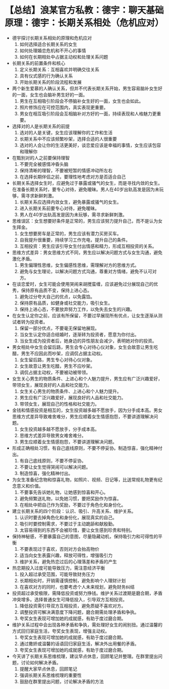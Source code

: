 # 【总结】浪某官方私教：德宇：聊天基础原理：德宇：长期关系相处（危机应对）

-   德宇探讨长期关系相处的原理和危机应对
    1.  如何选择适合长期关系的女生
    2.  如何处理婚恋危机和不开心的事情
    3.  如何在长期相处中占据主动权和处理关系问题
-   长期关系的前置条件和核心
    1.  定义长期关系：互相喜欢并明确交往关系
    2.  具有仪式感的行为确认关系
    3.  开始长期关系的阶段流程和发展
-   两个新生爱慕的人确认关系，但并不代表长期关系开始，男生容易脑补女生好的一面，女生也会脑补男生好的一面。
    1.  男生在互相吸引阶段会不停脑补女生好的一面，女生也会如此。
    2.  照片修饰应在可控范围内，真实表现更重要。
    3.  男女在相互吸引阶段会互相脑补对方好的一面，持续表现和人格魅力更重要。
-   选择对的人是长期关系的前提
    1.  选对的人是关键，女生应该理解你的工作和生活
    2.  长期关系中不应该频繁吵架，选择合适的人很重要
    3.  选对的人会让你的生活更美好，谈恋爱应该是幸福的事情，女生应该包容和理解你
-   在甄别对的人之前要保持理智
    1.  不要完全被感情冲昏头脑
    2.  保持清晰的理智，不要被短暂的情感冲动所左右
    3.  在选择长期伴侣之前，要理性地考虑对方是否适合自己
-   长期关系选择女生时，应避免过于暴露或骚气的女生，而是寻找内敛的女生。在准备长期关系时，要专心对待，避免暧昧。男人在40岁出轨高发是因为未玩够，需寻求新鲜刺激。
    1.  长期关系应选择内敛女生，避免暴露或骚气的女生。
    2.  进入长期关系前要专心对待，避免暧昧。
    3.  男人在40岁出轨高发是因为未玩够，需寻求新鲜刺激。
-   思维误区：女生想要好条件是正常的，男生应该努力提升自己，而不是认为女生拜金。
    1.  女生想要房车是正常的，男生应该有潜力买房买车。
    2.  自我提升很重要，持续学习工作充电，提升自己的条件。
    3.  互相投资：男生应该引导女生付出情感和精力，形成互相投资的关系。
-   思维方式差异：男女思维方式不同，男生应以解决问题方式与女生沟通，避免激化矛盾。
    1.  男生偏理性思维，女生偏感性思维，需理解对方的思维方式。
    2.  避免与女生理论，以解决问题方式沟通，尊重对方情绪，避免不认可对方。
-   在谈恋爱时，女生可能会使用哭闹来胡搅蛮缠，应该避免过分展现自己的优秀，保持原有品质不变，保持上进心态。
    1.  避免过分夸大自己的优点，以免露馅。
    2.  保持原有品质，如健身或社交能力，吸引女生。
    3.  保持上进心态，不要放弃努力工作，以免失去女生的兴趣。
-   在女生认定你之前，应该有所保留，不要过早展现所有优点，让女生逐渐从测试者转为投资者。
    1.  保留一部分优点，不要毫无保留地展现。
    2.  当女生认定你适合结婚时，逐渐转为投资者，愿意为你付出。
    3.  当女生成为投资者后，她身边的异性朋友会减少，表明她对你的投资。
-   男女相处中女生会留后路，男生会专心对待心仪对象，女生会故意让男生吃醋，男生不应因此而吵架，应调侃占据主动权。
    1.  女生留后路，男生专心对待心仪对象。
    2.  女生故意让男生吃醋，男生不应吵架。
    3.  调侃占据主动权，不要被动被带领。
-   女生关心男生的物质条件、上进心和个人魅力提升，男生应有广泛兴趣爱好，带领女生，展现良好的人品和社交能力。
    1.  女生关心男生的物质条件、上进心和个人魅力提升。
    2.  男生应有广泛兴趣爱好，展现良好的人品和社交能力。
    3.  带领女生，展现自己的性格和社交能力。
-   金钱和情感投资是相互的，女生投资越多越不愿放手，因为分手成本高。男女思维方式差异导致难舍难分，男生应顺着女生情感抱怨，不要讲道理解决问题。
    1.  女生投资越多越不愿放手，分手成本高。
    2.  思维方式差异导致男女难舍难分。
    3.  男生应顺着女生情感抱怨，不要讲道理解决问题。
-   形成正确相处习惯，有自己底线原则，不要不停妥协。制造惊喜，强化精神付出。
    1.  有自己底线原则，不要不停妥协。
    2.  不要让女生觉得哭闹可以解决问题。
    3.  制造惊喜，强化精神付出。
-   为女生准备纪念物和惊喜礼物，如照片、视频、日记等，比送常规礼物更有纪念意义和价值。
    1.  不要事先告诉她礼物，让她感到惊喜和开心。
    2.  避免频繁送礼物，以免她习惯，要把奖励作为惊喜。
    3.  在相处中把自己作为奖励，不要过于角色化和身份化。
-   建立长期关系的四个阶段：认识、吸引、升高关系、维护关系。
    1.  认识时要去掉角色化和身份化，展现真实的自己。
    2.  吸引时要控制需求，不要过于主动跪舔和献殷勤。
    3.  太容易得到的东西不会被珍惜，要让女生感到珍贵和特别。
-   保持神秘感，不要暴露自己的意图，尽量隐藏动机，保持吸引力和可得性的平衡
    1.  不要表现过于喜欢，否则对方会抬高物价
    2.  适当向女生表露兴趣，释放可得性，增强吸引力
    3.  维护关系，避免热恋过后的心理落差和矛盾的产生
-   热恋期投入过度可能导致压力，需注意经济平衡
    1.  投入超过承受范围，可能导致财务压力
    2.  长期相处时，开销需谨慎控制，避免影响个人理财计划
    3.  在喜欢对方的同时，也要考虑个人未来规划，避免财务纠结
-   投资超过承受极限，需降低投资或努力挣钱。维护关系过渡期是磨合期，矛盾冲突增多。选择普通女生可降低投入，引导双方互相投资。
    1.  降低投资需引导双方互相投资，避免质疑不喜欢对方。
    2.  调整投资可解决满意度下降问题，磨合期需处理矛盾和争执。
    3.  夸奖女生表现可增加她的成就感，有助于度过磨合期。
-   维护关系过程中会出现各种矛盾和争执，需处理好女生的闹别扭。通过温馨的方式回归家庭生活，夸奖女生表现，增强主动权。
    1.  夸奖女生表现可增加她的成就感，有助于度过磨合期。
    2.  通过撒娇或温馨的话语回归家庭生活，解决外出用餐的矛盾。
    3.  夸奖女生表现可增加她的成就感，有助于度过磨合期。
-   今天讲了长期关系思维梳理，建议早点休息，回顾笔记并整理。在群里提出问题，讨论如何解决矛盾。
    1.  提醒大家早点休息，回顾笔记
    2.  强调长期关系思维梳理的重要性
    3.  鼓励在群里提出问题，讨论解决矛盾的方法